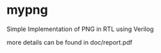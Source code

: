 # mypng
Simple Implementation of PNG in RTL using Verilog

more details can be found in doc/report.pdf
